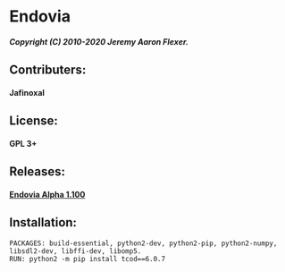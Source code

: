# Endovia
##### Copyright (C) 2010-2020 Jeremy Aaron Flexer.
## Contributers:
#### Jafinoxal
## License:
#### GPL 3+
## Releases:
#### [Endovia Alpha 1.100](https://github.com/Jafinoxal/Endovia/releases/tag/1.100 "Endovia Alpha 1.100 Release")
## Installation:
    PACKAGES: build-essential, python2-dev, python2-pip, python2-numpy, libsdl2-dev, libffi-dev, libomp5.
    RUN: python2 -m pip install tcod==6.0.7
